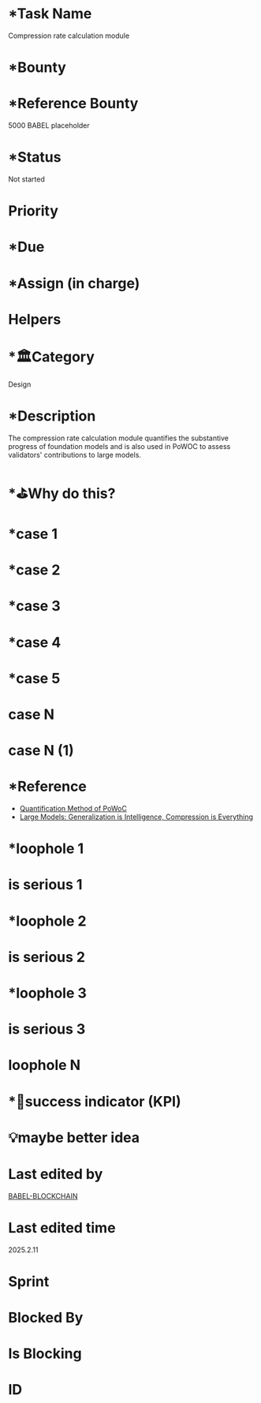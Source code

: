 # \*Task Name

Compression rate calculation module

# \*Bounty

# \*Reference Bounty

5000 BABEL placeholder

# \*Status

Not started

# Priority

# \*Due

# \*Assign (in charge)

# Helpers

# \*🏛Category

Design

# \*Description

The compression rate calculation module quantifies the substantive progress of foundation models and is also used in PoWOC to assess validators' contributions to large models.

# \*⛳️Why do this?

# \*case 1

# \*case 2

# \*case 3

# \*case 4

# \*case 5

# case N

# case N (1)

# \*Reference

-   [Quantification Method of PoWoC](https://babel-agi-blockchain.notion.site/Quantification-Method-of-PoWoC-174c09fee3b7816ca07ccb1bdb643d05)
-   [Large Models: Generalization is Intelligence, Compression is Everything](https://mp.weixin.qq.com/s/2d8YoPHFyYMPdu9WKeI4Hg)

# \*loophole 1

# is serious 1

# \*loophole 2

# is serious 2

# \*loophole 3

# is serious 3

# loophole N

# \*🎯success indicator (KPI)

# 💡maybe better idea

# Last edited by

[BABEL-BLOCKCHAIN](https://github.com/BABEL-BLOCKCHAIN)

# Last edited time

2025.2.11

# Sprint

# Blocked By

# Is Blocking

# ID
